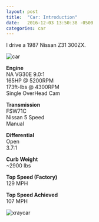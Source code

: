 ```yaml
---
layout: post
title:  "Car: Introduction"
date:   2016-12-03 13:50:38 -0500
categories: car
---
```





I drive a 1987 Nissan Z31 300ZX.


![car]({{site.url}}/assets/car/car.JPG)


**Engine**  
NA VG30E 9.0:1  
165HP @ 5200RPM   
173ft-lbs @ 4300RPM  
Single OverHead Cam  

**Transmission**  
FSW71C  
Nissan 5 Speed  
Manual  

**Differential**  
Open  
3.7:1   

**Curb Weight**  
~2900 lbs  

**Top Speed (Factory)**  
129 MPH  

**Top Speed Achieved**  
107 MPH  


![xraycar]({{site.url}}/assets/car/carxray.jpg)



[drive]:https://drive.google.com/drive/folders/0B8N1iKoxiWFLZTJfTjB2eGpJMWM?usp=sharing

